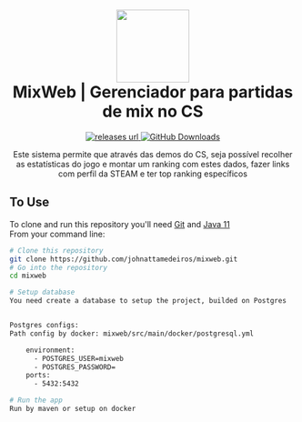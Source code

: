 <span id="top"></span>
<h1 align="center">
  <img src="https://icon-library.com/images/counter-strike-icon/counter-strike-icon-29.jpg" width="128" />
  <br> MixWeb | Gerenciador para partidas de mix no CS
</h1>

<p align="center">
<!-- Version -->
  <a href="https://github.com/johnattamedeiros/mixweb/releases" target="_blank" rel="noopener noreferrer">
     <img alt="releases url" src="https://img.shields.io/github/v/release/johnattamedeiros/mixweb?style=for-the-badge&labelColor=1C1E26&color=2ea043"/>
  </a>
  <!-- Downloads -->
  <a href="https://github.com/johnattamedeiros/mixweb/releases" target="_blank" rel="noopener noreferrer">
    <img alt="GitHub Downloads" src="https://img.shields.io/github/downloads/johnattamedeiros/mixweb/total?style=for-the-badge&labelColor=1C1E26&color=2ea043">
  </a>
  <!-- Issues -->
  <!-- <a href="https://github.com/johnattamedeiros/mixweb/issues?q=is%3Aissue+is%3Aopen+sort%3Aupdated-desc" target="_blank">
    <img alt="GitHub issues" src="https://img.shields.io/github/issues/johnattamedeiros/mixweb?style=for-the-badge&labelColor=1C1E26">
  </a> -->
</p>

<div align="center">

  Este sistema permite que através das demos do CS, seja possível recolher as estatísticas do jogo e montar um ranking com estes dados, fazer links com perfil da STEAM e ter top ranking específicos<br>
  
 
</div>

## To Use

To clone and run this repository you'll need [Git](https://git-scm.com) and [Java 11](https://adoptium.net/temurin/releases?version=11) \
From your command line:

```bash
# Clone this repository
git clone https://github.com/johnattamedeiros/mixweb.git
# Go into the repository
cd mixweb

# Setup database
You need create a database to setup the project, builded on Postgres


Postgres configs:
Path config by docker: mixweb/src/main/docker/postgresql.yml

    environment:
      - POSTGRES_USER=mixweb
      - POSTGRES_PASSWORD=
    ports:
      - 5432:5432

# Run the app
Run by maven or setup on docker



